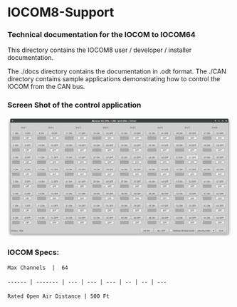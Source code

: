 # IOCOM8-Support

###  Technical documentation for the IOCOM to IOCOM64

  This directory contains the IOCOM8 user / developer / installer documentation.

  The ./docs directory contains the documentation in .odt format. The ./CAN directory contains
  sample applications demonstrating how to control the IOCOM from the CAN bus.

### Screen Shot of the control application

![Screen Shot](screenshot.png)

### IOCOM Specs:

    Max Channels  |  64

    ------ | ------- | --- | --- | --- | -- | -- | ---

    Rated Open Air Distance | 500 Ft

